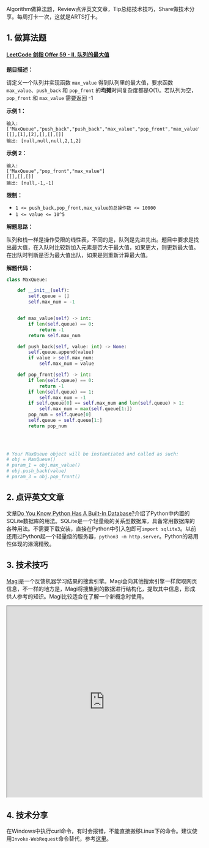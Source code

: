 Algorithm做算法题，Review点评英文文章，Tip总结技术技巧，Share做技术分享。每周打卡一次，这就是ARTS打卡。

## 1\. 做算法题

#### [LeetCode 剑指 Offer 59 - II. 队列的最大值](https://leetcode-cn.com/problems/dui-lie-de-zui-da-zhi-lcof/)

**题目描述：**

请定义一个队列并实现函数 `max_value` 得到队列里的最大值，要求函数`max_value`、`push_back` 和 `pop_front` 的**均摊**时间复杂度都是O(1)。若队列为空，`pop_front` 和 `max_value` 需要返回 -1

**示例 1：**

```
输入: 
["MaxQueue","push_back","push_back","max_value","pop_front","max_value"]
[[],[1],[2],[],[],[]]
输出: [null,null,null,2,1,2]
```

**示例 2：**

```
输入: 
["MaxQueue","pop_front","max_value"]
[[],[],[]]
输出: [null,-1,-1]
```

**限制：**

- `1 <= push_back,pop_front,max_value的总操作数 <= 10000`
- `1 <= value <= 10^5`

**解题思路：**

队列和栈一样是操作受限的线性表，不同的是，队列是先进先出。题目中要求是找出最大值，在入队时比较新加入元素是否大于最大值，如果更大，则更新最大值。在出队时判断是否为最大值出队，如果是则重新计算最大值。

**解题代码：**

```python
class MaxQueue:

    def __init__(self):
        self.queue = []
        self.max_num = -1


    def max_value(self) -> int:
        if len(self.queue) == 0:
            return -1 
        return self.max_num

    def push_back(self, value: int) -> None:
        self.queue.append(value)
        if value > self.max_num:
            self.max_num = value

    def pop_front(self) -> int:
        if len(self.queue) == 0:
            return -1
        if len(self.queue) == 1:
            self.max_num = -1
        if self.queue[0] == self.max_num and len(self.queue) > 1:
            self.max_num = max(self.queue[1:])
        pop_num = self.queue[0]
        self.queue = self.queue[1:]
        return pop_num
        
        


# Your MaxQueue object will be instantiated and called as such:
# obj = MaxQueue()
# param_1 = obj.max_value()
# obj.push_back(value)
# param_3 = obj.pop_front()
```





## 2. 点评英文文章

文章[Do You Know Python Has A Built-In Database?](https://towardsdatascience.com/do-you-know-python-has-a-built-in-database-d553989c87bd)介绍了Python中内置的SQLite数据库的用法。SQLite是一个轻量级的关系型数据库，具备常用数据库的各种用法。不需要下载安装，直接在Python中引入包即可`import sqlite3`。以前还用过Python起一个轻量级的服务器，`python3 -m http.server`。Python的易用性体现的淋漓精致。

## 3. 技术技巧

[Magi](https://magi.com/)是一个反馈机器学习结果的搜索引擎。Magi会向其他搜索引擎一样爬取网页信息，不一样的地方是，Magi将搜集到的数据进行结构化，提取其中信息，形成供人参考的知识。Magi比较适合在了解一个新概念时使用。

<iframe height=498 width=510 src="https://www.peak-labs.com/assets/media/posts/intro/webui.mp4"></iframe>


## 4. 技术分享

在Windows中执行curl命令，有时会报错，不能直接搬移Linux下的命令。建议使用`Invoke-WebRequest`命令替代，参考[这里](https://www.cnblogs.com/woshimrf/p/5899629.html)。

